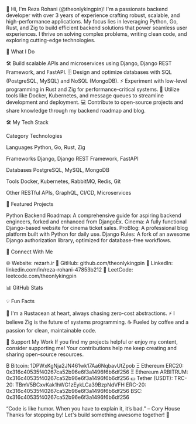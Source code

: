 👋 Hi, I'm Reza Rohani (@theonlykingpin)!
I'm a passionate backend developer with over 3 years of experience crafting robust, scalable, and high-performance applications. My focus lies in leveraging Python, Go, Rust, and Zig to build efficient backend solutions that power seamless user experiences. I thrive on solving complex problems, writing clean code, and exploring cutting-edge technologies.

🚀 What I Do

🛠️ Build scalable APIs and microservices using Django, Django REST Framework, and FastAPI.
🗄️ Design and optimize databases with SQL (PostgreSQL, MySQL) and NoSQL (MongoDB).
⚡ Experiment with low-level programming in Rust and Zig for performance-critical systems.
🧰 Utilize tools like Docker, Kubernetes, and message queues to streamline development and deployment.
💻 Contribute to open-source projects and share knowledge through my backend roadmap and blog.


🛠️ My Tech Stack



Category
Technologies



Languages
Python, Go, Rust, Zig


Frameworks
Django, Django REST Framework, FastAPI


Databases
PostgreSQL, MySQL, MongoDB


Tools
Docker, Kubernetes, RabbitMQ, Redis, Git


Other
RESTful APIs, GraphQL, CI/CD, Microservices



🌟 Featured Projects

Python Backend Roadmap: A comprehensive guide for aspiring backend engineers, forked and enhanced from DjangoEx.
Cinema: A fully functional Django-based website for cinema ticket sales.
ProBlog: A professional blog platform built with Python for daily use.
Django Rules: A fork of an awesome Django authorization library, optimized for database-free workflows.


🔗 Connect With Me

🌐 Website: rezarh.ir
📄 GitHub: github.com/theonlykingpin
💼 LinkedIn: linkedin.com/in/reza-rohani-47853b212
🧮 LeetCode: leetcode.com/theonlykingpin


📊 GitHub Stats


💡 Fun Facts

🦀 I'm a Rustacean at heart, always chasing zero-cost abstractions.
⚡ I believe Zig is the future of systems programming.
☕ Fueled by coffee and a passion for clean, maintainable code.


🙏 Support My Work
If you find my projects helpful or enjoy my content, consider supporting me! Your contributions help me keep creating and sharing open-source resources.


₿ Bitcoin: 1DPWxKgNja2JN461wk17Aa6NqbavUtZpob
Ξ Ethereum ERC20: 0x316c40535f40267ca52b96e6f3a1496f6b6df256
Ξ Ethereum ARBITRUM: 0x316c40535f40267ca52b96e6f3a1496f6b6df256
💵 Tether (USDT):
TRC-20: TBmV5BCxvKak1hWG1zEykLCa39BzpNdVFH
ERC-20: 0x316c40535f40267ca52b96e6f3a1496f6b6df256
BSC: 0x316c40535f40267ca52b96e6f3a1496f6b6df256




“Code is like humor. When you have to explain it, it’s bad.” – Cory House
Thanks for stopping by! Let's build something awesome together! 🚀
